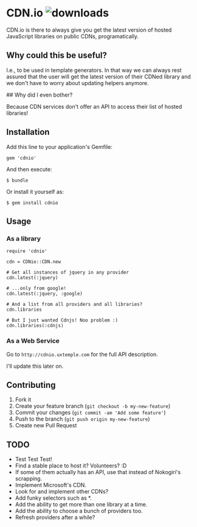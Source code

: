 # CDN.io ![downloads](https://img.shields.io/gem/dt/cdnio.svg)

CDN.io is there to always give you get the latest version of hosted JavaScript libraries on public CDNs, programatically.

## Why could this be useful?

I.e., to be used in template generators. In that way we can always rest assured that the user will get the latest version of their CDNed library and we don't have to worry about updating helpers anymore.

## Why did I even bother?

Because CDN services don't offer an API to access their list of hosted libraries!




## Installation

Add this line to your application's Gemfile:

    gem 'cdnio'

And then execute:

    $ bundle

Or install it yourself as:

    $ gem install cdnio

## Usage

### As a library

```
require 'cdnio'

cdn = CDNio::CDN.new

# Get all instances of jquery in any provider
cdn.latest(:jquery)

# ...only from google!
cdn.latest(:jquery, :google)

# And a list from all providers and all libraries?
cdn.libraries

# But I just wanted Cdnjs! Noo problem :)
cdn.libraries(:cdnjs)
```

### As a Web Service

Go to ```http://cdnio.uxtemple.com``` for the full API description.

I'll update this later on.


## Contributing

1. Fork it
2. Create your feature branch (`git checkout -b my-new-feature`)
3. Commit your changes (`git commit -am 'Add some feature'`)
4. Push to the branch (`git push origin my-new-feature`)
5. Create new Pull Request

## TODO

* Test Test Test!
* Find a stable place to host it? Volunteers? :D
* If some of them actually has an API, use that instead of Nokogiri's scrapping.
* Implement Microsoft's CDN.
* Look for and implement other CDNs?
* Add funky selectors such as \*.
* Add the ability to get more than one library at a time.
* Add the ability to choose a bunch of providers too.
* Refresh providers after a while?
